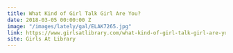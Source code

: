 ```yaml
---
title: What Kind of Girl Talk Girl Are You?
date: 2018-03-05 00:00:00 Z
image: "/images/lately/gal/ELAK7265.jpg"
link: https://www.girlsatlibrary.com/what-kind-of-girl-talk-girl-are-you
site: Girls At Library
---
```


